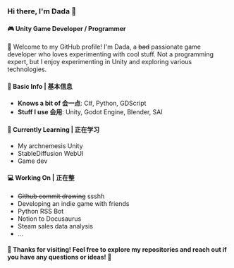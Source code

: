 ### Hi there, I'm Dada 👋

#### 🎮 Unity Game Developer / Programmer

🌟 Welcome to my GitHub profile! I'm Dada, a ~~bad~~ passionate game developer who loves experimenting with cool stuff. Not a programming expert, but I enjoy experimenting in Unity and exploring various technologies.

#### 🚀 Basic Info | 基本信息
- **Knows a bit of 会一点**: C#, Python, GDScript
- **Stuff I use 会用**: Unity, Godot Engine, Blender, SAI

#### 🌱 Currently Learning | 正在学习
- My archnemesis Unity
- StableDiffusion WebUI
- Game dev

#### 💻 Working On | 正在整
- ~~Github commit drawing~~ ssshh
- Developing an indie game with friends
- Python RSS Bot
- Notion to Docusaurus
- Steam sales data analysis
- ...

<!-- #### 🎮 Fun Fact | 有趣的事实
I once created a game entirely using procedurally generated content! -->

#### 🌟 Thanks for visiting! Feel free to explore my repositories and reach out if you have any questions or ideas! 💫
